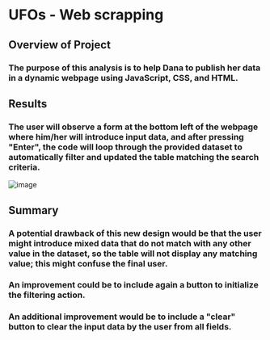 # UFOs - Web scrapping

## Overview of Project
### The purpose of this analysis is to help Dana to publish her data in a dynamic webpage using JavaScript, CSS, and HTML.

## Results
### The user will observe a form at the bottom left of the webpage where him/her will introduce input data, and after pressing "Enter", the code will loop through the provided dataset to automatically filter and updated the table matching the search criteria.

![image](https://user-images.githubusercontent.com/88596274/144803312-6ebc2f98-5e2a-4850-9b1e-86f42f218067.png)

## Summary
### A potential drawback of this new design would be that the user might introduce mixed data that do not match with any other value in the dataset, so the table will not display any matching value; this might confuse the final user.
### An improvement could be to include again a button to initialize the filtering action.
### An additional improvement would be to include a "clear" button to clear the input data by the user from all fields.
